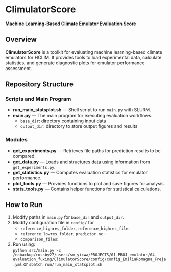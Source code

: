 # ClimulatorScore  
**Machine Learning-Based Climate Emulator Evaluation Score**  

## Overview  
**ClimulatorScore** is a toolkit for evaluating machine learning-based climate emulators for HCLIM. 
It provides tools to load experimental data, calculate statistics, and generate diagnostic plots for emulator performance assessment.  

## Repository Structure  

### Scripts and Main Program  
- **run_main_statsplot.sh** — Shell script to run `main.py` with SLURM.  
- **main.py** — The main program for executing evaluation workflows.  
  - `base_dir`: directory containing input data  
  - `output_dir`: directory to store output figures and results  

### Modules  
- **get_experiments.py** — Retrieves file paths for prediction results to be compared.  
- **get_data.py** — Loads and structures data using information from `get_experiments.py`.  
- **get_statistics.py** — Computes evaluation statistics for emulator performance.  
- **plot_tools.py** — Provides functions to plot and save figures for analysis.  
- **stats_tools.py** — Contains helper functions for statistical calculations.  

## How to Run  
1. Modify paths in `main.py` for `base_dir` and `output_dir`.
2. Modify configuration file in `config/` for
   - `reference_highres_folder`, `reference_highres_file`:
   - `reference_lowres_folder`, `predictor.nc` :
   - `comparison_files`: 
4. Run using:  
```python src/main.py -c /nobackup/rossby27/users/sm_yicwa/PROJECTS/01-PROJ_emulator/04-evaluation_fuxing/ClimulatorScore/config/config_EmiliaRomagna_Freja.yml```
or
```sbatch run/run_main_statsplot.sh```
